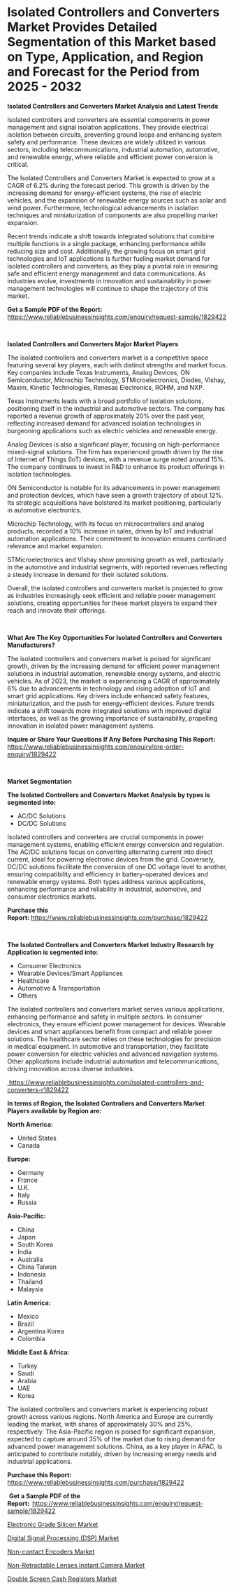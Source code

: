 <p><h1>Isolated Controllers and Converters Market Provides Detailed Segmentation of this Market based on Type, Application, and Region and Forecast for the Period from 2025 - 2032</h1></p><p><strong>Isolated Controllers and Converters Market Analysis and Latest Trends</strong></p>
<p><p>Isolated controllers and converters are essential components in power management and signal isolation applications. They provide electrical isolation between circuits, preventing ground loops and enhancing system safety and performance. These devices are widely utilized in various sectors, including telecommunications, industrial automation, automotive, and renewable energy, where reliable and efficient power conversion is critical.</p><p>The Isolated Controllers and Converters Market is expected to grow at a CAGR of 6.2% during the forecast period. This growth is driven by the increasing demand for energy-efficient systems, the rise of electric vehicles, and the expansion of renewable energy sources such as solar and wind power. Furthermore, technological advancements in isolation techniques and miniaturization of components are also propelling market expansion.</p><p>Recent trends indicate a shift towards integrated solutions that combine multiple functions in a single package, enhancing performance while reducing size and cost. Additionally, the growing focus on smart grid technologies and IoT applications is further fueling market demand for isolated controllers and converters, as they play a pivotal role in ensuring safe and efficient energy management and data communications. As industries evolve, investments in innovation and sustainability in power management technologies will continue to shape the trajectory of this market.</p></p>
<p><strong>Get a Sample PDF of the Report:&nbsp;</strong> <a href="https://www.reliablebusinessinsights.com/enquiry/request-sample/1829422?utm_campaign=1106&utm_medium=2&utm_source=Github&utm_content=ia&utm_term=13022025&utm_id=isolated-controllers-and-converters">https://www.reliablebusinessinsights.com/enquiry/request-sample/1829422</a></p>
<p>&nbsp;</p>
<p><strong>Isolated Controllers and Converters Major Market Players</strong></p>
<p><p>The isolated controllers and converters market is a competitive space featuring several key players, each with distinct strengths and market focus. Key companies include Texas Instruments, Analog Devices, ON Semiconductor, Microchip Technology, STMicroelectronics, Diodes, Vishay, Maxim, Kinetic Technologies, Renesas Electronics, ROHM, and NXP.</p><p>Texas Instruments leads with a broad portfolio of isolation solutions, positioning itself in the industrial and automotive sectors. The company has reported a revenue growth of approximately 20% over the past year, reflecting increased demand for advanced isolation technologies in burgeoning applications such as electric vehicles and renewable energy.</p><p>Analog Devices is also a significant player, focusing on high-performance mixed-signal solutions. The firm has experienced growth driven by the rise of Internet of Things (IoT) devices, with a revenue surge noted around 15%. The company continues to invest in R&D to enhance its product offerings in isolation technologies.</p><p>ON Semiconductor is notable for its advancements in power management and protection devices, which have seen a growth trajectory of about 12%. Its strategic acquisitions have bolstered its market positioning, particularly in automotive electronics.</p><p>Microchip Technology, with its focus on microcontrollers and analog products, recorded a 10% increase in sales, driven by IoT and industrial automation applications. Their commitment to innovation ensures continued relevance and market expansion.</p><p>STMicroelectronics and Vishay show promising growth as well, particularly in the automotive and industrial segments, with reported revenues reflecting a steady increase in demand for their isolated solutions.</p><p>Overall, the isolated controllers and converters market is projected to grow as industries increasingly seek efficient and reliable power management solutions, creating opportunities for these market players to expand their reach and innovate their offerings.</p></p>
<p>&nbsp;</p>
<p><strong>What Are The Key Opportunities For Isolated Controllers and Converters Manufacturers?</strong></p>
<p><p>The isolated controllers and converters market is poised for significant growth, driven by the increasing demand for efficient power management solutions in industrial automation, renewable energy systems, and electric vehicles. As of 2023, the market is experiencing a CAGR of approximately 6% due to advancements in technology and rising adoption of IoT and smart grid applications. Key drivers include enhanced safety features, miniaturization, and the push for energy-efficient devices. Future trends indicate a shift towards more integrated solutions with improved digital interfaces, as well as the growing importance of sustainability, propelling innovation in isolated power management systems.</p></p>
<p><strong>Inquire or Share Your Questions If Any Before Purchasing This Report:</strong> <a href="https://www.reliablebusinessinsights.com/enquiry/pre-order-enquiry/1829422?utm_campaign=1106&utm_medium=2&utm_source=Github&utm_content=ia&utm_term=13022025&utm_id=isolated-controllers-and-converters">https://www.reliablebusinessinsights.com/enquiry/pre-order-enquiry/1829422</a></p>
<p>&nbsp;</p>
<p><strong>Market Segmentation</strong></p>
<p><strong>The Isolated Controllers and Converters Market Analysis by types is segmented into:</strong></p>
<p><ul><li>AC/DC Solutions</li><li>DC/DC Solutions</li></ul></p>
<p><p>Isolated controllers and converters are crucial components in power management systems, enabling efficient energy conversion and regulation. The AC/DC solutions focus on converting alternating current into direct current, ideal for powering electronic devices from the grid. Conversely, DC/DC solutions facilitate the conversion of one DC voltage level to another, ensuring compatibility and efficiency in battery-operated devices and renewable energy systems. Both types address various applications, enhancing performance and reliability in industrial, automotive, and consumer electronics markets.</p></p>
<p><strong>Purchase this Report:&nbsp;</strong><a href="https://www.reliablebusinessinsights.com/purchase/1829422?utm_campaign=1106&utm_medium=2&utm_source=Github&utm_content=ia&utm_term=13022025&utm_id=isolated-controllers-and-converters">https://www.reliablebusinessinsights.com/purchase/1829422</a></p>
<p>&nbsp;</p>
<p><strong>The Isolated Controllers and Converters Market Industry Research by Application is segmented into:</strong></p>
<p><ul><li>Consumer Electronics</li><li>Wearable Devices/Smart Appliances</li><li>Healthcare</li><li>Automotive & Transportation</li><li>Others</li></ul></p>
<p><p>The isolated controllers and converters market serves various applications, enhancing performance and safety in multiple sectors. In consumer electronics, they ensure efficient power management for devices. Wearable devices and smart appliances benefit from compact and reliable power solutions. The healthcare sector relies on these technologies for precision in medical equipment. In automotive and transportation, they facilitate power conversion for electric vehicles and advanced navigation systems. Other applications include industrial automation and telecommunications, driving innovation across diverse industries.</p></p>
<p><a href="https://www.reliablebusinessinsights.com/isolated-controllers-and-converters-r1829422?utm_campaign=1106&utm_medium=2&utm_source=Github&utm_content=ia&utm_term=13022025&utm_id=isolated-controllers-and-converters">&nbsp;https://www.reliablebusinessinsights.com/isolated-controllers-and-converters-r1829422</a></p>
<p><strong>In terms of Region, the Isolated Controllers and Converters Market Players available by Region are:</strong></p>
<p>
    <p> <strong> North America: </strong>
        <ul>
            <li>United States</li>
            <li>Canada</li>
        </ul>
        </p> 
    <p> <strong> Europe: </strong>
        <ul>
            <li>Germany</li>
            <li>France</li>
            <li>U.K.</li>
            <li>Italy</li>
            <li>Russia</li>
        </ul>
        </p> 
    <p> <strong> Asia-Pacific: </strong>
        <ul>
            <li>China</li>
            <li>Japan</li>
            <li>South Korea</li>
            <li>India</li>
            <li>Australia</li>
            <li>China Taiwan</li>
            <li>Indonesia</li>
            <li>Thailand</li>
            <li>Malaysia</li>
        </ul>
        </p> 
    <p> <strong> Latin America: </strong>
        <ul>
            <li>Mexico</li>
            <li>Brazil</li>
            <li>Argentina Korea</li>
            <li>Colombia</li>
        </ul>
        </p> 
    <p> <strong> Middle East & Africa: </strong>
        <ul>
            <li>Turkey</li>
            <li>Saudi</li>
            <li>Arabia</li>
            <li>UAE</li>
            <li>Korea</li>
        </ul>
    </p>
    </p>
<p><p>The isolated controllers and converters market is experiencing robust growth across various regions. North America and Europe are currently leading the market, with shares of approximately 30% and 25%, respectively. The Asia-Pacific region is poised for significant expansion, expected to capture around 35% of the market due to rising demand for advanced power management solutions. China, as a key player in APAC, is anticipated to contribute notably, driven by increasing energy needs and industrial applications.</p></p>
<p><strong>Purchase this Report: </strong><a href="https://www.reliablebusinessinsights.com/purchase/1829422?utm_campaign=1106&utm_medium=2&utm_source=Github&utm_content=ia&utm_term=13022025&utm_id=isolated-controllers-and-converters">https://www.reliablebusinessinsights.com/purchase/1829422</a></p>
<p>&nbsp;<strong>Get a Sample PDF of the Report:&nbsp;&nbsp;</strong><a href="https://www.reliablebusinessinsights.com/enquiry/request-sample/1829422?utm_campaign=1106&utm_medium=2&utm_source=Github&utm_content=ia&utm_term=13022025&utm_id=isolated-controllers-and-converters">https://www.reliablebusinessinsights.com/enquiry/request-sample/1829422</a></p>
<p><strong></strong></p>
<p><p><a href="https://github.com/jhamygunler/Market-Research-Report-List-1/blob/main/electronic-grade-silicon-market.md?utm_campaign=1106&utm_medium=2&utm_source=Github&utm_content=ia&utm_term=13022025&utm_id=isolated-controllers-and-converters">Electronic Grade Silicon Market</a></p><p><a href="https://github.com/poianaokkels/Market-Research-Report-List-1/blob/main/digital-signal-processing-dsp-market.md?utm_campaign=1106&utm_medium=2&utm_source=Github&utm_content=ia&utm_term=13022025&utm_id=isolated-controllers-and-converters">Digital Signal Processing (DSP) Market</a></p><p><a href="https://github.com/ivetasyizhi/Market-Research-Report-List-1/blob/main/non-contact-encoders-market.md?utm_campaign=1106&utm_medium=2&utm_source=Github&utm_content=ia&utm_term=13022025&utm_id=isolated-controllers-and-converters">Non-contact Encoders Market</a></p><p><a href="https://github.com/vigoseiler/Market-Research-Report-List-1/blob/main/non-retractable-lenses-instant-camera-market.md?utm_campaign=1106&utm_medium=2&utm_source=Github&utm_content=ia&utm_term=13022025&utm_id=isolated-controllers-and-converters">Non-Retractable Lenses Instant Camera Market</a></p><p><a href="https://github.com/daemluari/Market-Research-Report-List-1/blob/main/double-screen-cash-registers-market.md?utm_campaign=1106&utm_medium=2&utm_source=Github&utm_content=ia&utm_term=13022025&utm_id=isolated-controllers-and-converters">Double Screen Cash Registers Market</a></p></p>
